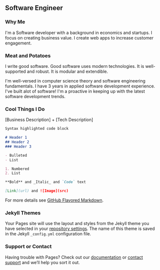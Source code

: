 ## Software Engineer


### Why Me

I'm a Software developer with a background in economics and startups. I focus on creating business value. I create web apps to increase customer engagement.

### Meat and Potatoes

I write good software. Good software uses modern technologies. It is well-supported and robust. It is modular and extendible.

I'm well-versed in computer science theory and software engineering fundamentals. I have 3 years in applied software development experience. I've built alot of software! I'm a proactive in keeping up with the latest software development trends.

### Cool Things I Do

[Business Description] + [Tech Description]

```markdown
Syntax highlighted code block

# Header 1
## Header 2
### Header 3

- Bulleted
- List

1. Numbered
2. List

**Bold** and _Italic_ and `Code` text

[Link](url) and ![Image](src)
```

For more details see [GitHub Flavored Markdown](https://guides.github.com/features/mastering-markdown/).

### Jekyll Themes

Your Pages site will use the layout and styles from the Jekyll theme you have selected in your [repository settings](https://github.com/normandy14/normand14.github.io/settings). The name of this theme is saved in the Jekyll `_config.yml` configuration file.

### Support or Contact

Having trouble with Pages? Check out our [documentation](https://help.github.com/categories/github-pages-basics/) or [contact support](https://github.com/contact) and we’ll help you sort it out.
